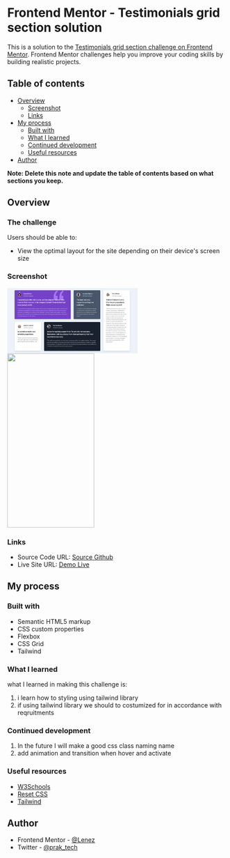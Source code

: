 # Frontend Mentor - Testimonials grid section solution

This is a solution to the [Testimonials grid section challenge on Frontend Mentor](https://www.frontendmentor.io/challenges/testimonials-grid-section-Nnw6J7Un7). Frontend Mentor challenges help you improve your coding skills by building realistic projects.

## Table of contents

- [Overview](#overview)
  - [Screenshot](#screenshot)
  - [Links](#links)
- [My process](#my-process)
  - [Built with](#built-with)
  - [What I learned](#what-i-learned)
  - [Continued development](#continued-development)
  - [Useful resources](#useful-resources)
- [Author](#author)

**Note: Delete this note and update the table of contents based on what sections you keep.**

## Overview

### The challenge

Users should be able to:

- View the optimal layout for the site depending on their device's screen size

### Screenshot

<div style="display:flex; ">
    <img src="./screenshoot/desktop-preview.png"style="height:150px; width:300px; object-fit:cover">
</div>
<div style="display:flex;">
    <img src="./screenshoot/mobile-complete-preview.png" style="height:400px; width:200px; object-fit:contain" />
</div>

### Links

- Source Code URL: [Source Github](https://github.com/lenez12/testimonials-grid-section-main.git)
- Live Site URL: [Demo Live](https://lenez-testimonial.netlify.app/)

## My process

### Built with

- Semantic HTML5 markup
- CSS custom properties
- Flexbox
- CSS Grid
- Tailwind

### What I learned

what I learned in making this challenge is:

1. i learn how to styling using tailwind library
2. if using tailwind library we should to costumized for in accordance with reqruitments

### Continued development

1. In the future I will make a good css class naming name
2. add animation and transition when hover and activate

### Useful resources

- [W3Schools](https://www.w3schools.com/howto/howto_css_center-vertical.asp)
- [Reset CSS](https://piccalil.li/blog/a-modern-css-reset/)
- [Tailwind](https://tailwindcss.com/)

## Author

- Frontend Mentor - [@Lenez](https://www.frontendmentor.io/profile/yourusername)
- Twitter - [@prak_tech](https://www.twitter.com/prak_tech)


